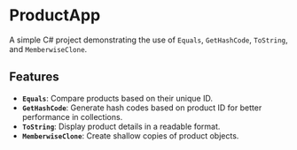 # ProductApp

A simple C# project demonstrating the use of `Equals`, `GetHashCode`, `ToString`, and `MemberwiseClone`.

## Features
- **`Equals`**: Compare products based on their unique ID.
- **`GetHashCode`**: Generate hash codes based on product ID for better performance in collections.
- **`ToString`**: Display product details in a readable format.
- **`MemberwiseClone`**: Create shallow copies of product objects.
